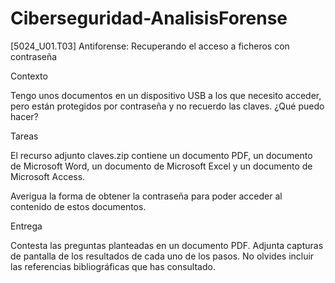 # Ciberseguridad-AnalisisForense

[5024_U01.T03] Antiforense: Recuperando el acceso a ficheros con contraseña

Contexto

Tengo unos documentos en un dispositivo USB a los que necesito acceder, pero están protegidos por contraseña y no recuerdo las claves. ¿Qué puedo hacer?




Tareas

El recurso adjunto claves.zip contiene un documento PDF, un documento de Microsoft Word, un documento de Microsoft Excel y un documento de Microsoft Access.





Averigua la forma de obtener la contraseña para poder acceder al contenido de estos documentos.

Entrega

Contesta las preguntas planteadas en un documento PDF. Adjunta capturas de pantalla de los resultados de cada uno de los pasos.
No olvides incluir las referencias bibliográficas que has consultado.
